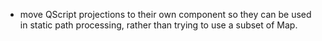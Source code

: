 - move QScript projections to their own component so they can be used in static path processing, rather than trying to use a subset of Map.
